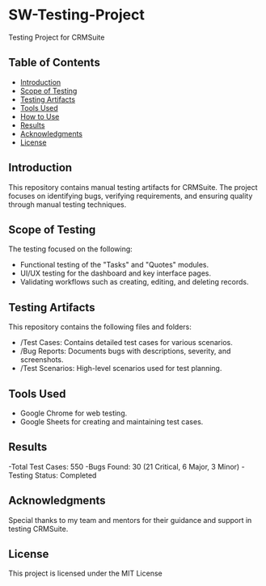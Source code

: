 # SW-Testing-Project
Testing Project for CRMSuite
## Table of Contents
- [Introduction](#introduction)
- [Scope of Testing](#scope-of-testing)
- [Testing Artifacts](#testing-artifacts)
- [Tools Used](#tools-used)
- [How to Use](#how-to-use)
- [Results](#results)
- [Acknowledgments](#acknowledgments)
- [License](#license)
## Introduction
This repository contains manual testing artifacts for CRMSuite. The project focuses on identifying bugs, verifying requirements, and ensuring quality through manual testing techniques.
## Scope of Testing
The testing focused on the following:
- Functional testing of the "Tasks" and "Quotes" modules.
- UI/UX testing for the dashboard and key interface pages.
- Validating workflows such as creating, editing, and deleting records.
## Testing Artifacts
This repository contains the following files and folders:
- /Test Cases: Contains detailed test cases for various scenarios.
- /Bug Reports: Documents bugs with descriptions, severity, and screenshots.
- /Test Scenarios: High-level scenarios used for test planning.
## Tools Used
- Google Chrome for web testing.
- Google Sheets for creating and maintaining test cases.
## Results
-Total Test Cases: 550
-Bugs Found: 30 (21 Critical, 6 Major, 3 Minor)
-Testing Status: Completed
## Acknowledgments
Special thanks to my team and mentors for their guidance and support in testing CRMSuite.
## License
This project is licensed under the MIT License
